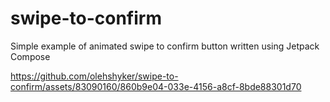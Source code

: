 # swipe-to-confirm
Simple example of animated swipe to confirm button written using Jetpack Compose

https://github.com/olehshyker/swipe-to-confirm/assets/83090160/860b9e04-033e-4156-a8cf-8bde88301d70

